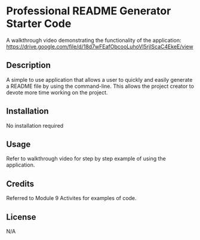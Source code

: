 # Professional README Generator Starter Code

A walkthrough video demonstrating the functionality of the application: https://drive.google.com/file/d/18d7wFEafObcooLuhoVl5rjlScaC4EkeE/view 

## Description

A simple to use application that allows a user to quickly and easily generate a README file by using the command-line. This allows the project creator to devote more time working on the project.

## Installation

No installation required

## Usage

Refer to walkthrough video for step by step example of using the application. 

## Credits

Referred to Module 9 Activites for examples of code. 

## License

N/A